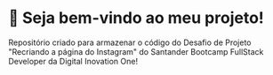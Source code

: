 # 🚀 Seja bem-vindo ao meu projeto!
Repositório criado para armazenar o código do Desafio de Projeto "Recriando a página do Instagram" do Santander Bootcamp FullStack Developer da Digital Inovation One!
